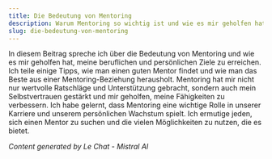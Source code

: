 ```yaml
---
title: Die Bedeutung von Mentoring
description: Warum Mentoring so wichtig ist und wie es mir geholfen hat, meine Ziele zu erreichen.
slug: die-bedeutung-von-mentoring
---
```


In diesem Beitrag spreche ich über die Bedeutung von Mentoring und wie es mir geholfen hat, meine beruflichen und persönlichen Ziele zu erreichen. Ich teile einige Tipps, wie man einen guten Mentor findet und wie man das Beste aus einer Mentoring-Beziehung herausholt. Mentoring hat mir nicht nur wertvolle Ratschläge und Unterstützung gebracht, sondern auch mein Selbstvertrauen gestärkt und mir geholfen, meine Fähigkeiten zu verbessern. Ich habe gelernt, dass Mentoring eine wichtige Rolle in unserer Karriere und unserem persönlichen Wachstum spielt. Ich ermutige jeden, sich einen Mentor zu suchen und die vielen Möglichkeiten zu nutzen, die es bietet.

*Content generated by Le Chat - Mistral AI*
